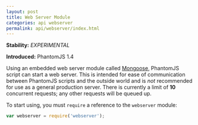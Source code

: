 ```yaml
---
layout: post
title: Web Server Module
categories: api webserver
permalink: api/webserver/index.html
---
```


**Stability:** _EXPERIMENTAL_

**Introduced:** PhantomJS 1.4

Using an embedded web server module called [Mongoose](http://code.google.com/p/mongoose/), PhantomJS script can start a web server. This is intended for ease of communication between PhantomJS scripts and the outside world and is _not_ recommended for use as a general production server. There is currently a limit of **10** concurrent requests; any other requests will be queued up.

To start using, you must `require` a reference to the `webserver` module:

```javascript
var webserver = require('webserver');
```
